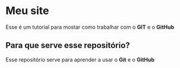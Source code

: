 # Meu site 
Esse é um tutorial para mostar como trabalhar com o **GIT** e o **GitHub**

## Para  que serve esse repositório?
Esse repositório serve para aprender a usar o **Git** e o **GitHub**
 